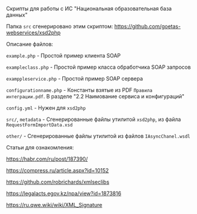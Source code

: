 Скрипты для работы с ИС "Национальная образовательная база данных"

Папка `src` сгенерировано этим скриптом: https://github.com/goetas-webservices/xsd2php


Описание файлов:

`example.php` - Простой пример клиента SOAP

`exampleclass.php` - Простой пример класса обработчика SOAP запросов

`examppleservice.php` - Простой пример SOAP сервера

`configurationname.php` - Константы взятые из PDF `Правила интеграции.pdf`. В разделе "2.2 Наимование сервиса и конфигураций"

`config.yml` - Нужен для `xsd2php`

`src/`, `metadata` - Сгенерированные файлы утилитой `xsd2php`, из файла `RequestFormImportData.xsd`

`other/` - Сгенерированные файлы утилитой из файлов `IAsyncChanel.wsdl`



Статьи для ознакомления:

https://habr.com/ru/post/187390/

https://compress.ru/article.aspx?id=10152

https://github.com/robrichards/xmlseclibs

https://legalacts.egov.kz/npa/view?id=1873816

https://ru.qwe.wiki/wiki/XML_Signature


